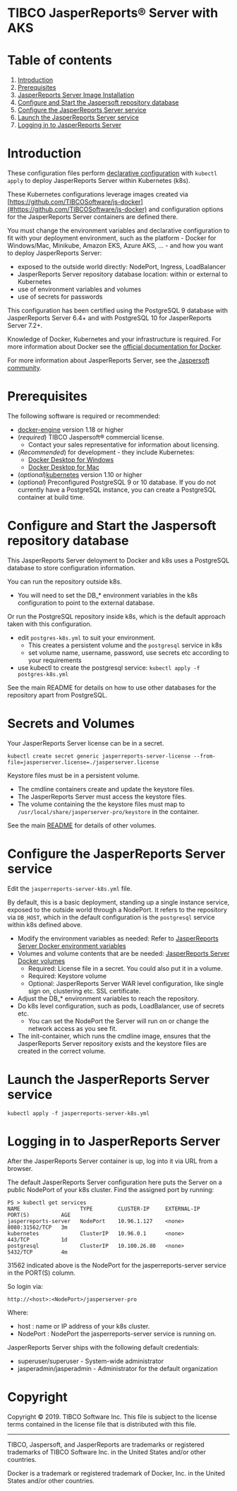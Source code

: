# TIBCO JasperReports&reg; Server with AKS

# Table of contents

1. [Introduction](#introduction)
1. [Prerequisites](#prerequisites)
1. [JasperReports Server Image Installation](#jasperreports-server-image-installation)
1. [Configure and Start the Jaspersoft repository database](#configure-and-start-the-jaspersoft-repository-database)
1. [Configure the JasperReports Server service](#configure-the-jasperreports-server-service)
1. [Launch the JasperReports Server service](#launch-the-jasperreports-server-service)
1. [Logging in to JasperReports Server ](#logging-in-to-jasperreports-server)

# Introduction

These configuration files perform
[declarative configuration](https://kubernetes.io/docs/tasks/manage-kubernetes-objects/declarative-config/)
with `kubectl apply` to deploy JasperReports Server within Kubernetes (k8s).

These Kubernetes configurations leverage images created via [https://github.com/TIBCOSoftware/js-docker](#https://github.com/TIBCOSoftware/js-docker)
and configuration options for the JasperReports Server containers are defined there.

You must change the environment variables and declarative configuration to fit with your deployment environment,
such as the platform - Docker for Windows/Mac, Minikube, Amazon EKS, Azure AKS, ... -
and how you want to deploy JasperReports Server:
- exposed to the outside world directly: NodePort, Ingress, LoadBalancer
- JasperReports Server repository database location: within or external to Kubernetes
- use of environment variables and volumes
- use of secrets for passwords

This configuration has been certified using
the PostgreSQL 9 database with JasperReports Server 6.4+
and with PostgreSQL 10 for JasperReports Server 7.2+.

Knowledge of Docker, Kubernetes and your infrastructure is required.
For more information about Docker see the
[official documentation for Docker](https://docs.docker.com/).

For more information about JasperReports Server, see the
[Jaspersoft community](http://community.jaspersoft.com/).

# Prerequisites

The following software is required or recommended:

- [docker-engine](https://docs.docker.com/engine/installation) version 1.18 or higher
- (*required*) TIBCO Jaspersoft&reg; commercial license.
  - Contact your sales representative for information about licensing.
- (*Recommended*) for development - they include Kubernetes:
  - [Docker Desktop for Windows](https://docs.docker.com/docker-for-windows/install/)
  - [Docker Desktop for Mac](https://docs.docker.com/docker-for-mac/install/)
- (*optional*)[kubernetes](https://kubernetes.io/) version 1.10 or higher
- (*optional*) Preconfigured PostgreSQL 9 or 10 database. If you do not currently have a PostgreSQL instance, you can create a PostgreSQL container at build time.

# Configure and Start the Jaspersoft repository database

This JasperReports Server deloyment to Docker and k8s uses a PostgreSQL database to store configuration information.

You can run the repository outside k8s.
- You will need to set the DB_\* environment variables in the k8s configuration to point to the external database.

Or run the PostgreSQL repository inside k8s, which is the default approach taken with this configuration.
- edit `postgres-k8s.yml` to suit your environment.
  - This creates a persistent volume and the `postgresql` service in k8s 
  - set volume name, username, password, use secrets etc according to your requirements
- use kubectl to create the postgresql service: `kubectl apply -f postgres-k8s.yml`

See the main README for details on how to use other databases for the repository apart from PostgreSQL.

# Secrets and Volumes

Your JasperReports Server license can be in a secret.

`kubectl create secret generic jasperreports-server-license --from-file=jasperserver.license=./jasperserver.license`

Keystore files must be in a persistent volume.

- The cmdline containers create and update the keystore files.
- The JasperReports Server must access the keystore files.
- The volume containing the the keystore files must map to `/usr/local/share/jasperserver-pro/keystore` in the container.

See the main [README](https://github.com/TIBCOSoftware/js-docker#configuring_jasperreports_server_with_volumes) for details of other volumes.


# Configure the JasperReports Server service

Edit the `jasperreports-server-k8s.yml` file.

By default, this is a basic deployment, standing up a single instance service, exposed to the outside world through a NodePort.
It refers to the repository via `DB_HOST`, which in the default configuration is the `postgresql` service within k8s defined above.
- Modify the environment variables as needed: Refer to [JasperReports Server Docker environment variables](https://github.com/TIBCOSoftware/js-docker#docker-run-time-environment-variables)
- Volumes and volume contents that are be needed: [JasperReports Server Docker volumes](https://github.com/TIBCOSoftware/js-docker#configuring-jasperreports-server-with-volumes)
  - Required: License file in a secret. You could also put it in a volume.
  - Required: Keystore volume
  - Optional: JasperReports Server WAR level configuration, like single sign on, clustering etc. SSL certificate.
- Adjust the DB_\* environment variables to reach the repository.
- Do k8s level configuration, such as pods, LoadBalancer, use of secrets etc.
  - You can set the NodePort the Server will run on or change the network access as you see fit.
- The init-container, which runs the cmdline image, ensures that the JasperReports Server repository exists and the keystore files are created in the correct volume.

# Launch the JasperReports Server service

`kubectl apply -f jasperreports-server-k8s.yml`

# Logging in to JasperReports Server 

After the JasperReports Server container is up, log into it via URL from a browser.

The default JasperReports Server configuration here puts the Server on a public
NodePort of your k8s cluster. Find the assigned port by running:

```
PS > kubectl get services
NAME                   TYPE        CLUSTER-IP     EXTERNAL-IP   PORT(S)          AGE
jasperreports-server   NodePort    10.96.1.127    <none>        8080:31562/TCP   3m
kubernetes             ClusterIP   10.96.0.1      <none>        443/TCP          1d
postgresql             ClusterIP   10.100.26.80   <none>        5432/TCP         4m
```

31562 indicated above is the NodePort for the jasperreports-server service in the PORT(S) column.

So login via:

```
http://<host>:<NodePort>/jasperserver-pro
```

Where:

- host : name or IP address of your k8s cluster.
- NodePort : NodePort the jasperreports-server service is running on.

JasperReports Server ships with the following default credentials:

- superuser/superuser - System-wide administrator
- jasperadmin/jasperadmin - Administrator for the default organization

# Copyright
Copyright &copy; 2019. TIBCO Software Inc.
This file is subject to the license terms contained
in the license file that is distributed with this file.
___

TIBCO, Jaspersoft, and JasperReports are trademarks or
registered trademarks of TIBCO Software Inc.
in the United States and/or other countries.

Docker is a trademark or registered trademark of Docker, Inc.
in the United States and/or other countries.
